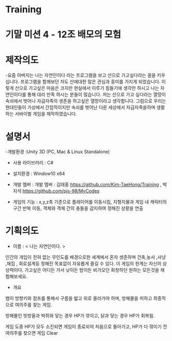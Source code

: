 # Training

# 기말 미션 4 - 12조 배모의 모험

# 제작의도
-요즘 아버지는 나는 자연인이다 라는 프로그램을 보고 산으로 가고싶다라는 꿈을 키우십니다.
 프로그램을 함께보던 저도 산에대한 많은 관심과 흥미를 가지게 되었습니다.
 이렇게 산으로 가고싶은 마음은 크지만 현실에서 이루기 힘들기에 생각만 하시고 나는 자연인이다를 통해 대리 만족 하시는 분들이 많습니다.
 저는 산으로 가고 싶다라는 열망이 속쇠에서 벗어나 자급자족의 생존을 하고싶은 열망이라고 생각합니다.
 그럼으로 우리는 현대인들이 가상에서 간접적이지만 속쇠를 벗어난 다른 세상에서 자급자족을하며 생활하는 서바이벌 게임을 제작하였습니다.


# 설명서
-개발환경 :Unity 3D (PC, Mac & Linux Standalone)

- 사용 라이브러리 : C#

- 설치환경 : Window10 x64

- 개발 멤버 : 
  개발 멤버 : 김태홍 https://github.com/Kim-TaeHong/Training , 박지석 https://github.com/pjs-98/MyCodes

- 게임의 기능 : x,y,z축 기준으로 플레이어를 이동시킴, 지형지물과 게임 내 캐릭터의 구간 반복 이동, 객체와 객체 간의 충돌을 감지하여 정해진 상황을 연출

# 기획의도
- 이름 : < 나는 자연인이다. >

 인간의 개입이 전혀 없는 무인도를 배경으로한 세계에서 혼자 생존하며 건축,농사 ,사냥 ,채집 , 회로설계등 정해진 목표없이 자유롭게 즐길 수 있다.
이 게임의 한계는 자신의 상상력이다. 가고싶은 어디든 가서 낮이든 밤이든 비가오던 화창하던 원하는 모든것을 채험해보세요.
 

- 개요 

뱀이 방향키와 점프를 통해서 구름을 밟고 위로 올라가야 하며, 방해물을 피하고 최종적으로 여의주를 찾는 게임.

방해물인 빗방울과 박쥐와 닿는 경우 HP가 깎이고, 닭과 닿는 경우 HP가 회복됨. 

게임 도중 HP가 모두 소진되면 게임이 종료되어 처음으로 돌아가고, HP가 다 깎이기 전 여의주를 찾으면 게임 Clear
